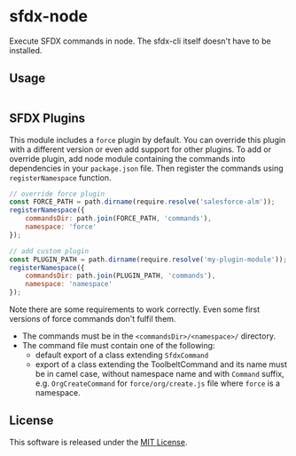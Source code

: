 # sfdx-node

<!--
[![npm version](https://badge.fury.io/js/%40pony-ci%2Fsfdx-node.svg)](https://badge.fury.io/js/%40pony-ci%2Fsfdx-node)
[![pony-ci](https://circleci.com/gh/pony-ci/sfdx-node.svg?style=shield)](https://circleci.com/gh/pony-ci/sfdx-node)
-->

Execute SFDX commands in node.
The sfdx-cli itself doesn't have to be installed.

## Usage
```javascript

```

## SFDX Plugins
This module includes a `force` plugin by default.
You can override this plugin with a different version or even add support for other plugins.
To add or override plugin, add node module containing the commands into dependencies in your `package.json` file.
Then register the commands using `registerNamespace` function.
```javascript
// override force plugin
const FORCE_PATH = path.dirname(require.resolve('salesforce-alm'));
registerNamespace({
    commandsDir: path.join(FORCE_PATH, 'commands'),
    namespace: 'force'
});

// add custom plugin
const PLUGIN_PATH = path.dirname(require.resolve('my-plugin-module'));
registerNamespace({
    commandsDir: path.join(PLUGIN_PATH, 'commands'),
    namespace: 'namespace'
});
``` 

Note there are some requirements to work correctly.
Even some first versions of force commands don't fulfil them.  
* The commands must be in the `<commandsDir>/<namespace>/` directory.  
* The command file must contain one of the following:  
    * default export of a class extending `SfdxCommand`
    * export of a class extending the ToolbeltCommand and its name must be in camel case, 
    without namespace name and with `Command` suffix,
    e.g. `OrgCreateCommand` for `force/org/create.js` file where `force` is a namespace.

## License
This software is released under the [MIT License](https://github.com/pony-ci/sfdx-node/blob/master/LICENSE).
